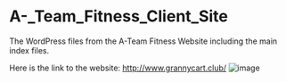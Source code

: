 # A-_Team_Fitness_Client_Site
The WordPress files from the A-Team Fitness Website including the main index files. 

Here is the link to the website: http://www.grannycart.club/ 
![image](https://user-images.githubusercontent.com/62085061/202611542-909c6850-b08a-4c38-803f-1308f4efffbb.png)

